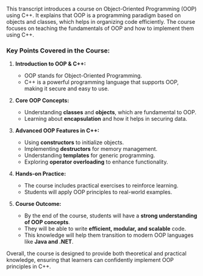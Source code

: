 This transcript introduces a course on Object-Oriented Programming (OOP) using C++. It explains that OOP is a programming paradigm based on objects and classes, which helps in organizing code efficiently. The course focuses on teaching the fundamentals of OOP and how to implement them using C++.

### **Key Points Covered in the Course:**

1. **Introduction to OOP & C++:**

   - OOP stands for Object-Oriented Programming.
   - C++ is a powerful programming language that supports OOP, making it secure and easy to use.

2. **Core OOP Concepts:**

   - Understanding **classes** and **objects**, which are fundamental to OOP.
   - Learning about **encapsulation** and how it helps in securing data.

3. **Advanced OOP Features in C++:**

   - Using **constructors** to initialize objects.
   - Implementing **destructors** for memory management.
   - Understanding **templates** for generic programming.
   - Exploring **operator overloading** to enhance functionality.

4. **Hands-on Practice:**

   - The course includes practical exercises to reinforce learning.
   - Students will apply OOP principles to real-world examples.

5. **Course Outcome:**
   - By the end of the course, students will have a **strong understanding of OOP concepts**.
   - They will be able to write **efficient, modular, and scalable** code.
   - This knowledge will help them transition to modern OOP languages like **Java and .NET**.

Overall, the course is designed to provide both theoretical and practical knowledge, ensuring that learners can confidently implement OOP principles in C++.
